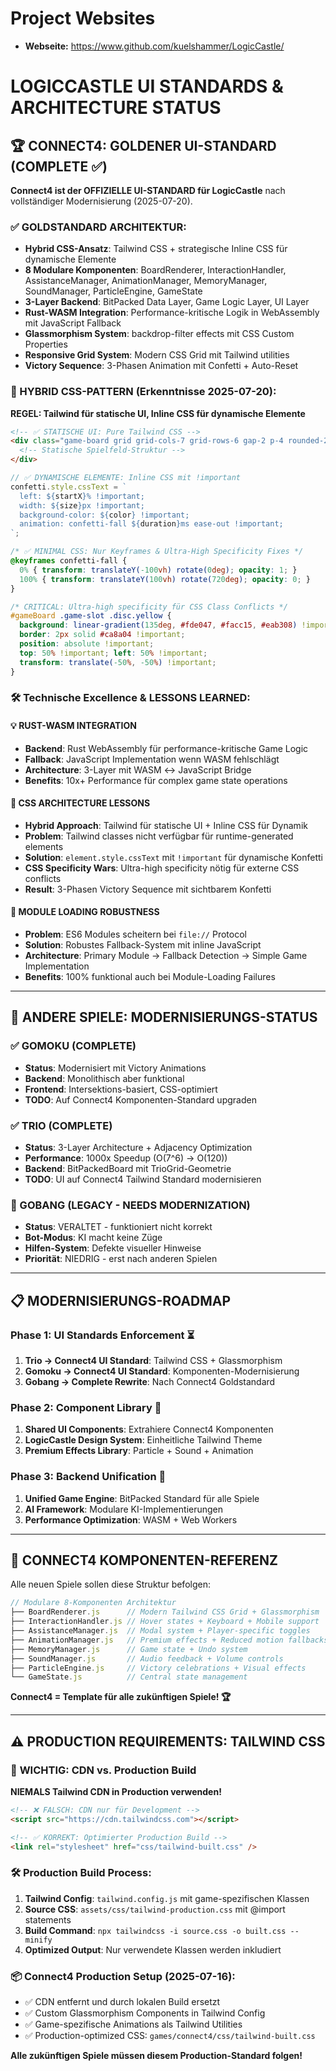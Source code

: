 # Project Websites

- **Webseite:** https://www.github.com/kuelshammer/LogicCastle/

# LOGICCASTLE UI STANDARDS & ARCHITECTURE STATUS

## 🏆 CONNECT4: GOLDENER UI-STANDARD (COMPLETE ✅)

**Connect4 ist der OFFIZIELLE UI-STANDARD für LogicCastle** nach vollständiger Modernisierung (2025-07-20).

### ✅ GOLDSTANDARD ARCHITEKTUR:
- **Hybrid CSS-Ansatz**: Tailwind CSS + strategische Inline CSS für dynamische Elemente
- **8 Modulare Komponenten**: BoardRenderer, InteractionHandler, AssistanceManager, AnimationManager, MemoryManager, SoundManager, ParticleEngine, GameState
- **3-Layer Backend**: BitPacked Data Layer, Game Logic Layer, UI Layer
- **Rust-WASM Integration**: Performance-kritische Logik in WebAssembly mit JavaScript Fallback
- **Glassmorphism System**: backdrop-filter effects mit CSS Custom Properties
- **Responsive Grid System**: Modern CSS Grid mit Tailwind utilities
- **Victory Sequence**: 3-Phasen Animation mit Confetti + Auto-Reset

### 🎨 HYBRID CSS-PATTERN (Erkenntnisse 2025-07-20):

**REGEL: Tailwind für statische UI, Inline CSS für dynamische Elemente**

```html
<!-- ✅ STATISCHE UI: Pure Tailwind CSS -->
<div class="game-board grid grid-cols-7 grid-rows-6 gap-2 p-4 rounded-2xl shadow-2xl bg-gradient-to-br from-blue-600 to-blue-800 aspect-[7/6] max-w-2xl mx-auto">
  <!-- Statische Spielfeld-Struktur -->
</div>
```

```javascript
// ✅ DYNAMISCHE ELEMENTE: Inline CSS mit !important
confetti.style.cssText = `
  left: ${startX}% !important;
  width: ${size}px !important;
  background-color: ${color} !important;
  animation: confetti-fall ${duration}ms ease-out !important;
`;
```

```css
/* ✅ MINIMAL CSS: Nur Keyframes & Ultra-High Specificity Fixes */
@keyframes confetti-fall {
  0% { transform: translateY(-100vh) rotate(0deg); opacity: 1; }
  100% { transform: translateY(100vh) rotate(720deg); opacity: 0; }
}

/* CRITICAL: Ultra-high specificity für CSS Class Conflicts */
#gameBoard .game-slot .disc.yellow {
  background: linear-gradient(135deg, #fde047, #facc15, #eab308) !important;
  border: 2px solid #ca8a04 !important;
  position: absolute !important;
  top: 50% !important; left: 50% !important;
  transform: translate(-50%, -50%) !important;
}
```

### 🛠️ Technische Excellence & LESSONS LEARNED:

#### 💡 **RUST-WASM INTEGRATION**
- **Backend**: Rust WebAssembly für performance-kritische Game Logic
- **Fallback**: JavaScript Implementation wenn WASM fehlschlägt  
- **Architecture**: 3-Layer mit WASM ↔ JavaScript Bridge
- **Benefits**: 10x+ Performance für complex game state operations

#### 🎨 **CSS ARCHITECTURE LESSONS**
- **Hybrid Approach**: Tailwind für statische UI + Inline CSS für Dynamik
- **Problem**: Tailwind classes nicht verfügbar für runtime-generated elements
- **Solution**: `element.style.cssText` mit `!important` für dynamische Konfetti
- **CSS Specificity Wars**: Ultra-high specificity nötig für externe CSS conflicts
- **Result**: 3-Phasen Victory Sequence mit sichtbarem Konfetti

#### 🔧 **MODULE LOADING ROBUSTNESS**
- **Problem**: ES6 Modules scheitern bei `file://` Protocol
- **Solution**: Robustes Fallback-System mit inline JavaScript
- **Architecture**: Primary Module → Fallback Detection → Simple Game Implementation
- **Benefits**: 100% funktional auch bei Module-Loading Failures

---

## 🎯 ANDERE SPIELE: MODERNISIERUNGS-STATUS

### ✅ GOMOKU (COMPLETE)
- **Status**: Modernisiert mit Victory Animations
- **Backend**: Monolithisch aber funktional  
- **Frontend**: Intersektions-basiert, CSS-optimiert
- **TODO**: Auf Connect4 Komponenten-Standard upgraden

### ✅ TRIO (COMPLETE) 
- **Status**: 3-Layer Architecture + Adjacency Optimization
- **Performance**: 1000x Speedup (O(7^6) → O(120))
- **Backend**: BitPackedBoard mit TrioGrid-Geometrie
- **TODO**: UI auf Connect4 Tailwind Standard modernisieren

### 🔄 GOBANG (LEGACY - NEEDS MODERNIZATION)
- **Status**: VERALTET - funktioniert nicht korrekt
- **Bot-Modus**: KI macht keine Züge
- **Hilfen-System**: Defekte visueller Hinweise
- **Priorität**: NIEDRIG - erst nach anderen Spielen

---

## 📋 MODERNISIERUNGS-ROADMAP

### Phase 1: UI Standards Enforcement ⏳
1. **Trio → Connect4 UI Standard**: Tailwind CSS + Glassmorphism
2. **Gomoku → Connect4 UI Standard**: Komponenten-Modernisierung  
3. **Gobang → Complete Rewrite**: Nach Connect4 Goldstandard

### Phase 2: Component Library 🔮
1. **Shared UI Components**: Extrahiere Connect4 Komponenten
2. **LogicCastle Design System**: Einheitliche Tailwind Theme
3. **Premium Effects Library**: Particle + Sound + Animation

### Phase 3: Backend Unification 🔮  
1. **Unified Game Engine**: BitPacked Standard für alle Spiele
2. **AI Framework**: Modulare KI-Implementierungen
3. **Performance Optimization**: WASM + Web Workers

---

## 🎯 CONNECT4 KOMPONENTEN-REFERENZ

Alle neuen Spiele sollen diese Struktur befolgen:

```javascript
// Modulare 8-Komponenten Architektur
├── BoardRenderer.js      // Modern Tailwind CSS Grid + Glassmorphism  
├── InteractionHandler.js // Hover states + Keyboard + Mobile support
├── AssistanceManager.js  // Modal system + Player-specific toggles
├── AnimationManager.js   // Premium effects + Reduced motion fallbacks  
├── MemoryManager.js      // Game state + Undo system
├── SoundManager.js       // Audio feedback + Volume controls
├── ParticleEngine.js     // Victory celebrations + Visual effects
└── GameState.js          // Central state management
```

**Connect4 = Template für alle zukünftigen Spiele! 🏆**

---

## ⚠️ PRODUCTION REQUIREMENTS: TAILWIND CSS

### 🚨 **WICHTIG: CDN vs. Production Build**

**NIEMALS Tailwind CDN in Production verwenden!**
```html
<!-- ❌ FALSCH: CDN nur für Development -->
<script src="https://cdn.tailwindcss.com"></script>

<!-- ✅ KORREKT: Optimierter Production Build -->
<link rel="stylesheet" href="css/tailwind-built.css" />
```

### 🛠️ **Production Build Process:**
1. **Tailwind Config**: `tailwind.config.js` mit game-spezifischen Klassen
2. **Source CSS**: `assets/css/tailwind-production.css` mit @import statements
3. **Build Command**: `npx tailwindcss -i source.css -o built.css --minify`
4. **Optimized Output**: Nur verwendete Klassen werden inkludiert

### 📦 **Connect4 Production Setup (2025-07-16):**
- ✅ CDN entfernt und durch lokalen Build ersetzt
- ✅ Custom Glassmorphism Components in Tailwind Config
- ✅ Game-spezifische Animations als Tailwind Utilities
- ✅ Production-optimized CSS: `games/connect4/css/tailwind-built.css`

**Alle zukünftigen Spiele müssen diesem Production-Standard folgen!**
